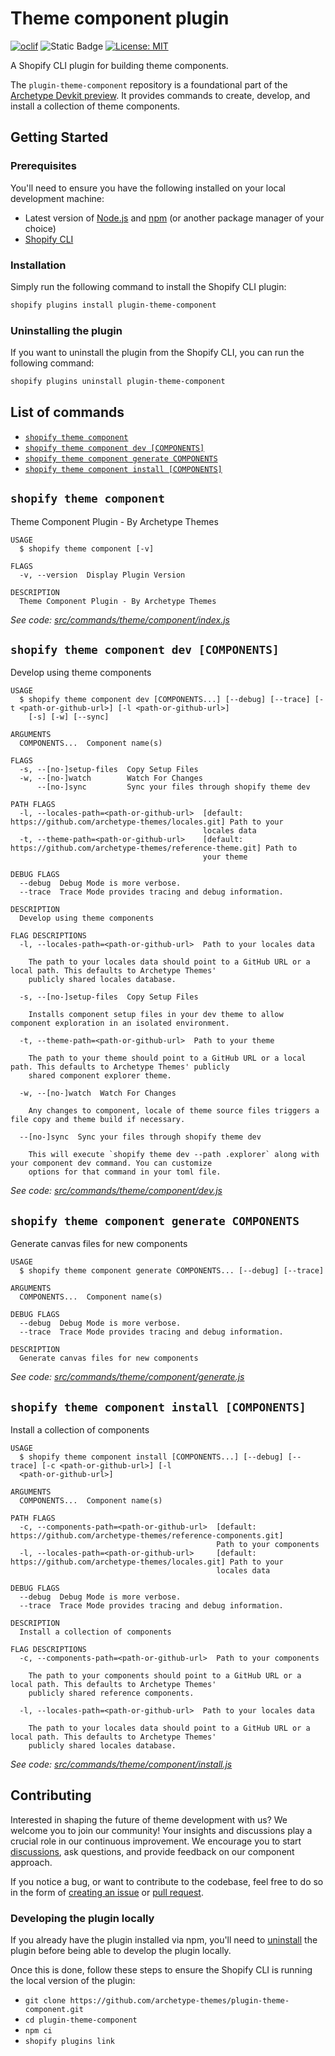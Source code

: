 # Theme component plugin

[![oclif](https://img.shields.io/badge/cli-oclif-brightgreen.svg)](https://oclif.io)
![Static Badge](https://img.shields.io/badge/Node.js-v18.12.0-blue)
[![License: MIT](https://img.shields.io/badge/License-MIT-yellow.svg)](https://opensource.org/licenses/MIT)

A Shopify CLI plugin for building theme components.

The `plugin-theme-component` repository is a foundational part of the [Archetype Devkit preview](https://github.com/archetype-themes/devkit). It provides commands to create, develop, and install a collection of theme components.

## Getting Started

### Prerequisites

You'll need to ensure you have the following installed on your local development machine:

- Latest version of [Node.js](https://nodejs.org/en/download/) and [npm](https://docs.npmjs.com/getting-started) (or another package manager of your choice)
- [Shopify CLI](https://shopify.dev/docs/themes/tools/cli/install)

### Installation

Simply run the following command to install the Shopify CLI plugin:
```bash
shopify plugins install plugin-theme-component
```

### Uninstalling the plugin

If you want to uninstall the plugin from the Shopify CLI, you can run the following command:
```bash
shopify plugins uninstall plugin-theme-component
```

## List of commands

<!-- commands -->
* [`shopify theme component`](#shopify-theme-component)
* [`shopify theme component dev [COMPONENTS]`](#shopify-theme-component-dev-components)
* [`shopify theme component generate COMPONENTS`](#shopify-theme-component-generate-components)
* [`shopify theme component install [COMPONENTS]`](#shopify-theme-component-install-components)

## `shopify theme component`

Theme Component Plugin - By Archetype Themes

```
USAGE
  $ shopify theme component [-v]

FLAGS
  -v, --version  Display Plugin Version

DESCRIPTION
  Theme Component Plugin - By Archetype Themes
```

_See code: [src/commands/theme/component/index.js](https://github.com/archetype-themes/plugin-theme-component/blob/v3.6.0/src/commands/theme/component/index.js)_

## `shopify theme component dev [COMPONENTS]`

Develop using theme components

```
USAGE
  $ shopify theme component dev [COMPONENTS...] [--debug] [--trace] [-t <path-or-github-url>] [-l <path-or-github-url>]
    [-s] [-w] [--sync]

ARGUMENTS
  COMPONENTS...  Component name(s)

FLAGS
  -s, --[no-]setup-files  Copy Setup Files
  -w, --[no-]watch        Watch For Changes
      --[no-]sync         Sync your files through shopify theme dev

PATH FLAGS
  -l, --locales-path=<path-or-github-url>  [default: https://github.com/archetype-themes/locales.git] Path to your
                                           locales data
  -t, --theme-path=<path-or-github-url>    [default: https://github.com/archetype-themes/reference-theme.git] Path to
                                           your theme

DEBUG FLAGS
  --debug  Debug Mode is more verbose.
  --trace  Trace Mode provides tracing and debug information.

DESCRIPTION
  Develop using theme components

FLAG DESCRIPTIONS
  -l, --locales-path=<path-or-github-url>  Path to your locales data

    The path to your locales data should point to a GitHub URL or a local path. This defaults to Archetype Themes'
    publicly shared locales database.

  -s, --[no-]setup-files  Copy Setup Files

    Installs component setup files in your dev theme to allow component exploration in an isolated environment.

  -t, --theme-path=<path-or-github-url>  Path to your theme

    The path to your theme should point to a GitHub URL or a local path. This defaults to Archetype Themes' publicly
    shared component explorer theme.

  -w, --[no-]watch  Watch For Changes

    Any changes to component, locale of theme source files triggers a file copy and theme build if necessary.

  --[no-]sync  Sync your files through shopify theme dev

    This will execute `shopify theme dev --path .explorer` along with your component dev command. You can customize
    options for that command in your toml file.
```

_See code: [src/commands/theme/component/dev.js](https://github.com/archetype-themes/plugin-theme-component/blob/v3.6.0/src/commands/theme/component/dev.js)_

## `shopify theme component generate COMPONENTS`

Generate canvas files for new components

```
USAGE
  $ shopify theme component generate COMPONENTS... [--debug] [--trace]

ARGUMENTS
  COMPONENTS...  Component name(s)

DEBUG FLAGS
  --debug  Debug Mode is more verbose.
  --trace  Trace Mode provides tracing and debug information.

DESCRIPTION
  Generate canvas files for new components
```

_See code: [src/commands/theme/component/generate.js](https://github.com/archetype-themes/plugin-theme-component/blob/v3.6.0/src/commands/theme/component/generate.js)_

## `shopify theme component install [COMPONENTS]`

Install a collection of components

```
USAGE
  $ shopify theme component install [COMPONENTS...] [--debug] [--trace] [-c <path-or-github-url>] [-l
  <path-or-github-url>]

ARGUMENTS
  COMPONENTS...  Component name(s)

PATH FLAGS
  -c, --components-path=<path-or-github-url>  [default: https://github.com/archetype-themes/reference-components.git]
                                              Path to your components
  -l, --locales-path=<path-or-github-url>     [default: https://github.com/archetype-themes/locales.git] Path to your
                                              locales data

DEBUG FLAGS
  --debug  Debug Mode is more verbose.
  --trace  Trace Mode provides tracing and debug information.

DESCRIPTION
  Install a collection of components

FLAG DESCRIPTIONS
  -c, --components-path=<path-or-github-url>  Path to your components

    The path to your components should point to a GitHub URL or a local path. This defaults to Archetype Themes'
    publicly shared reference components.

  -l, --locales-path=<path-or-github-url>  Path to your locales data

    The path to your locales data should point to a GitHub URL or a local path. This defaults to Archetype Themes'
    publicly shared locales database.
```

_See code: [src/commands/theme/component/install.js](https://github.com/archetype-themes/plugin-theme-component/blob/v3.6.0/src/commands/theme/component/install.js)_
<!-- commandsstop -->

## Contributing

Interested in shaping the future of theme development with us? We welcome you to join our community! Your insights and discussions play a crucial role in our continuous improvement. We encourage you to start [discussions](https://github.com/archetype-themes/devkit/discussions), ask questions, and provide feedback on our component approach.

If you notice a bug, or want to contribute to the codebase, feel free to do so in the form of [creating an issue](https://github.com/archetype-themes/plugin-theme-component/issues/new/choose) or [pull request](https://github.com/archetype-themes/plugin-theme-component/pulls).

### Developing the plugin locally

If you already have the plugin installed via npm, you'll need to [uninstall](#uninstalling-the-plugin) the plugin before being able to develop the plugin locally.

Once this is done, follow these steps to ensure the Shopify CLI is running the local version of the plugin:
- `git clone https://github.com/archetype-themes/plugin-theme-component.git`
- `cd plugin-theme-component`
- `npm ci`
- `shopify plugins link`
